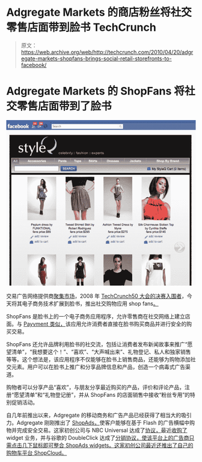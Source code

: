 # Adgregate Markets 的商店粉丝将社交零售店面带到脸书 TechCrunch

> 原文：<https://web.archive.org/web/http://techcrunch.com/2010/04/20/adgregate-markets-shopfans-brings-social-retail-storefronts-to-facebook/>

# Adgregate Markets 的 ShopFans 将社交零售店面带到了脸书

![](img/f91ef18ad15671dc850a60d9135049b6.png)

交易广告网络提供商[聚集市场](https://web.archive.org/web/20230203182444/http://www.adgregate.com/)，2008 年 [TechCrunch50 大会的](https://web.archive.org/web/20230203182444/https://techcrunch.com/2008/09/08/techcrunch-50-session-4-advertising-and-commerce/)[决赛入围者](https://web.archive.org/web/20230203182444/https://techcrunch.com/2008/09/08/announcing-the-techcrunch50-finalists/)，今天将其电子商务技术扩展到脸书，推出社交购物应用 shop fans[。](https://web.archive.org/web/20230203182444/http://www.adgregate.com/press/pr-20100420-Adgregate-Markets-ShopFans.html)

ShopFans 是脸书上的一个电子商务应用程序，允许零售商在社交网络上建立店面。与 [Payvment 类似，](https://web.archive.org/web/20230203182444/https://techcrunch.com/2010/04/18/facebook-e-commerce-app-payvment-allows-retailers-to-use-coupons-to-attract-fans/)该应用允许消费者直接在脸书购买商品并进行安全的购买交易。

ShopFans 还允许品牌利用脸书的社交流，包括让消费者发布新闻故事来推广“愿望清单”，“我想要这个！”、“喜欢”、“大声喊出来”、礼物登记、私人和独家销售等等。这个想法是，该应用程序不仅能够在脸书上销售商品，还能够为购物添加社交元素。用户可以在脸书上推广和分享品牌信息和产品，创造一个病毒式广告渠道。

购物者可以分享产品“喜欢”，与朋友分享最近购买的产品，评价和评论产品，注册“愿望清单”和“礼物登记册”，并从 ShopFans 的店面销售中接收“粉丝专用”的特别促销活动。

自几年前推出以来，Adgregate 的移动商务和广告产品已经获得了相当大的吸引力。Adgregate 刚刚推出了 [ShopAds，](https://web.archive.org/web/20230203182444/http://www.adgregate.com/web/products-solutions.asp)使客户能够在基于 Flash 的广告横幅中购物并完成安全交易。这家初创公司与 NBC Universal 达成了[协议，](https://web.archive.org/web/20230203182444/https://techcrunch.com/2009/12/10/nbc-universal-taps-adgregate-markets-to-launch-mobile-commerce-advertisements/)最近[收购了](https://web.archive.org/web/20230203182444/https://techcrunch.com/2009/06/17/adgregate-markets-snaps-up-widget-maker-gydget/) widget 业务，并与谷歌的 DoubleClick 达成了[分销协议，使该平台上的广告商只需点击几下鼠标即可整合 ShopAds widgets。这家初创公司最近还推出了自己的购物车平台 ShopCloud。](https://web.archive.org/web/20230203182444/https://techcrunch.com/2009/04/06/adgregate-markets-scores-distribution-deal-with-googles-doubleclick/)